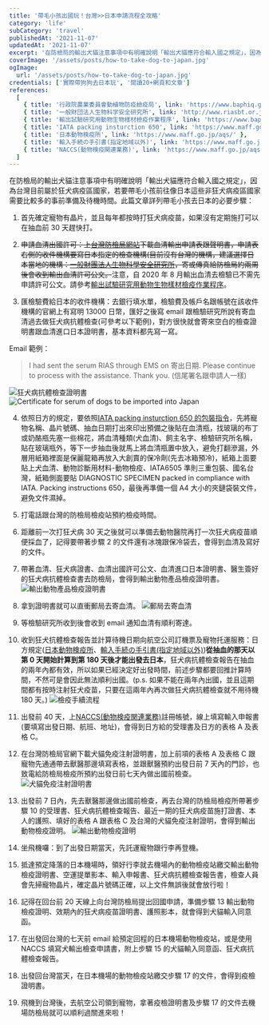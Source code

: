```yaml
---
title: '帶毛小孩出國玩！台灣>>日本申請流程全攻略'
category: 'life'
subCategory: 'travel'
publishedAt: '2021-11-07'
updatedAt: '2021-11-07'
excerpt: '在防檢局的輸出犬貓注意事項中有明確說明「輸出犬貓應符合輸入國之規定」，因為台灣目前屬於狂犬病疫區國家，若要帶毛小孩前往像日本這些非狂犬病疫區國家需要比較多的事前準備及待機時間。此篇文章詳列帶毛小孩去日本的必要步驟：'
coverImage: '/assets/posts/how-to-take-dog-to-japan.jpg'
ogImage:
  url: '/assets/posts/how-to-take-dog-to-japan.jpg'
credentials: ['實際帶狗狗去日本玩', '閱讀20+網頁和文章']
references:
  [
    { title: '行政院農業委員會動植物防疫檢疫局', link: 'https://www.baphiq.gov.tw/index.php' },
    { title: '一般財団法人生物科学安全研究所', link: 'http://www.riasbt.or.jp/examination/rabies' },
    { title: '輸出試驗研究用動物生物樣材檢疫作業程序', link: 'https://www.baphiq.gov.tw/ws.php?id=9618' },
    { title: 'IATA packing insturction 650', link: 'https://www.maff.go.jp/aqs/animal/dog/packing.html' },
    { title: '日本動物検疫所', link: 'https://www.maff.go.jp/aqs/' },
    { title: '輸入手続の手引書(指定地域以外)', link: 'https://www.maff.go.jp/aqs/animal/dog/import-other.html' },
    { title: 'NACCS(動物検疫関連業務)', link: 'https://www.maff.go.jp/aqs/tetuzuki/system/49.html' },
  ]
---
```


在防檢局的輸出犬貓注意事項中有明確說明「輸出犬貓應符合輸入國之規定」，因為台灣目前屬於狂犬病疫區國家，若要帶毛小孩前往像日本這些非狂犬病疫區國家需要比較多的事前準備及待機時間。此篇文章詳列帶毛小孩去日本的必要步驟：

1. 首先確定寵物有晶片，並且每年都按時打狂犬病疫苗，如果沒有定期施打可以在抽血前 30 天趕快打。

2. <del>申請血清出國許可：上[台灣防檢局網站](https://www.baphiq.gov.tw/index.php)下載血清輸出申請表跟聲明書，申請表右側的收件機構要寫日本指定的檢查機構(目前沒有台灣的機構，建議選擇日本當地的機構：[一般財團法人生物科學安全研究所](http://www.riasbt.or.jp/examination/rabies)，寄或傳真給防檢局約兩周後會收到輸出血清許可公文。</del>注意，自 2020 年 8 月輸出血清去檢驗已不需先申請許可公文。請參考[輸出試驗研究用動物生物樣材檢疫作業程序](https://www.baphiq.gov.tw/ws.php?id=9618)。

3. 匯檢驗費給日本的收件機構：去銀行填水單，檢驗費及帳戶名跟帳號在該收件機構的官網上有寫明 13000 日幣，匯好之後寫 email 跟檢驗研究所說有寄血清過去做狂犬病抗體檢查(可參考以下範例)，對方很快就會寄來空白的檢查證明書跟血清進口日本證明書，基本資料都先寫一寫。

Email 範例：

> I had sent the serum RIAS through EMS on 寄出日期. Please continue to process with the assistance. Thank you. (信尾署名跟申請人一樣)

![狂犬病抗體檢查證明書](https://i.imgur.com/513u8jA.png)
![Certificate for serum of dogs to be imported into Japan](https://i.imgur.com/gzeyOH0.png)

4. 依照日方的規定，要依照[IATA packing insturction 650 的包裝指令](https://www.maff.go.jp/aqs/animal/dog/packing.html)，先將寵物名稱、晶片號碼、抽血日期打出來印出預備之後貼在血清瓶，找玻璃的布丁或奶酪瓶先塞一些棉花，將血清種類(犬血清)、飼主名字、檢驗研究所名稱，貼在玻璃瓶外，等下一步抽血後就馬上將血清瓶置中放入，避免打翻滲漏，外層用紙箱裡面是保麗龍箱再放入大創賣的保冷劑(先去冰箱預冷)，紙箱上面要貼上犬血清、動物診斷用材料-動物檢疫、IATA6505 準則三重包裝、國名台灣，紙箱側面要貼 DIAGNOSTIC SPECIMEN packed in compliance with IATA. Packing instructions 650，最後再準備一個 A4 大小的夾鏈袋裝文件，避免文件濕掉。

5. 打電話跟台灣的防檢局檢疫站預約檢疫時間。

6. 距離前一次打狂犬病 30 天之後就可以準備去動物醫院再打一次狂犬病疫苗順便採血了，記得要帶著步驟 2 的文件還有冰塊跟保冷袋去，會得到血清及寫好的文件。

7. 帶著血清、狂犬病證書、血清出國許可公文、血清進口日本證明書、醫生簽好的狂犬病抗體檢查書去防檢局，會得到輸出動物產品檢疫證明書。
   ![輸出動物產品檢疫證明書](https://i.imgur.com/IG3pJxk.jpg)

8. 拿到證明書就可以直衝郵局去寄血清。
   ![郵局去寄血清](https://i.imgur.com/bHy6peh.png)

9. 等檢驗研究所收到後會收到 email 通知血清有順利寄達。

10. 收到狂犬抗體檢查報告並計算待機日期向航空公司訂機票及寵物托運服務：日方規定([日本動物検疫所](https://www.maff.go.jp/aqs/)、[輸入手続の手引書(指定地域以外)](https://www.maff.go.jp/aqs/animal/dog/import-other.html))**從抽血的那天以第 0 天開始計算到第 180 天後才能出發去日本**，狂犬病抗體檢查報告在抽血的兩年內都有效，所以如果已經決定好出發時間，前述步驟都要回推計算時間，不然可是會因此無法順利出國。(p.s. 如果不能在兩年內出國，並且這期間都有按時注射狂犬疫苗，只要在這兩年內再次做狂犬病抗體檢查就不用待機 180 天。)
    ![檢疫手續流程](https://i.imgur.com/YlzA3YT.png)

11. 出發前 40 天，上[NACCS(動物検疫関連業務)](https://www.maff.go.jp/aqs/tetuzuki/system/49.html)註冊帳號，線上填寫輸入申報書(要填寫出發日期、航班、地址)，會得到日方給的受理書及日方的表格 A 及表格 C。

12. 在台灣防檢局官網下載犬貓免疫注射證明書，加上前項的表格 A 及表格 C 跟寵物先通通帶去獸醫那邊填寫表格，並跟獸醫預約出發日前 7 天內的門診，也致電給防檢局檢疫所預約出發日前七天內做出國前檢查。
    ![犬貓免疫注射證明書](https://i.imgur.com/AtxHft0.png)

13. 出發前 7 日內，先去獸醫那邊做出國前檢查，再去台灣的防檢局檢疫所帶著步驟 10 的受理書、狂犬病抗體檢查報告、最近一期的狂犬病疫苗施打證書、本人的護照、填好的表格 A 跟表格 C 及台灣的犬貓免疫注射證明，會得到輸出動物檢疫證明。
    ![輸出動物檢疫證明](https://i.imgur.com/yl2xgJz.png)

14. 坐飛機囉：到了出發日期當天，先託運寵物跟行李再登機。

15. 抵達預定降落的日本機場時，領好行李就去機場內的動物檢疫站繳交輸出動物檢疫證明書、空運提單影本、輸入申報書、狂犬病抗體檢查報告書，檢查人員會先掃寵物晶片，確定晶片號碼正確，以上文件無誤後就會放行啦！

16. 記得在回台前 20 天線上向台灣防檢局提出回國申請，準備步驟 13 輸出動物檢疫證明、效期內的狂犬病疫苗證明書、護照影本，就會得到犬貓輸入同意函。

17. 在出發回台灣的七天前 email 給預定回程的日本機場動物檢疫站，或是使用 NACCS 填寫犬輸出檢查申請書，附上步驟 15 的犬貓輸入同意函、狂犬病抗體檢查報告。

18. 出發回台灣當天，在日本機場的動物檢疫站繳交步驟 17 的文件，會得到疫檢證明書。

19. 飛機到台灣後，去航空公司領到寵物，拿著疫檢證明書及步驟 17 的文件去機場防檢局就可以順利過關進來啦！
